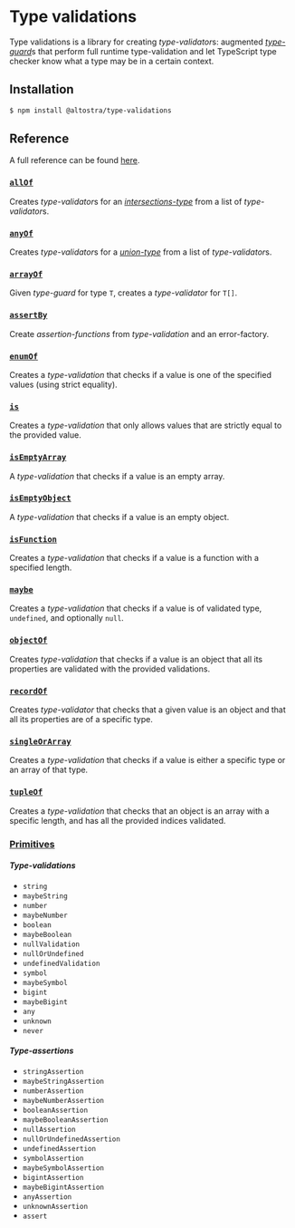 # Type validations

Type validations is a library for creating *type-validator*s: augmented 
[*type-guard*](https://www.typescriptlang.org/docs/handbook/advanced-types.html#type-guards-and-differentiating-types)s 
that perform full runtime type-validation and let TypeScript type checker know what a 
type may be in a certain context.

## Installation

```sh
$ npm install @altostra/type-validations
```

## Reference

A full reference can be found [here](./docs/reference/index.md).

### [`allOf`](./docs/reference/docs/reference/allOf.md)

Creates *type-validator*s for an
[*intersections-type*](https://www.typescriptlang.org/docs/handbook/advanced-types.html#intersection-types)
from a list of *type-validator*s.

### [`anyOf`](./docs/reference/anyOf.md)

Creates *type-validator*s for a
[*union-type*](https://www.typescriptlang.org/docs/handbook/advanced-types.html#union-types)
from a list of *type-validator*s.

### [`arrayOf`](./docs/reference/arrayOf.md)

Given *type-guard* for type `T`, creates a *type-validator* for `T[]`.

### [`assertBy`](./docs/reference/assertions.md)

Create *assertion-functions* from *type-validation* and an error-factory.

### [`enumOf`](./docs/reference/enumOf.md)

Creates a *type-validation* that checks if a value is one of the specified values
(using strict equality).

### [`is`](./docs/reference/is.md)

Creates a *type-validation* that only allows values that are strictly equal to 
the provided value.

### [`isEmptyArray`](./docs/reference/isEmptyArray.md)

A *type-validation* that checks if a value is an empty array.

### [`isEmptyObject`](./docs/reference/isEmptyObject.md)

A *type-validation* that checks if a value is an empty object.

### [`isFunction`](./docs/reference/isFunction.md)

Creates a *type-validation* that checks if a value is a function with a specified length.

### [`maybe`](./docs/reference/maybe.md)

Creates a *type-validation* that checks if a value is of validated type, `undefined`, 
and optionally `null`.

### [`objectOf`](./docs/reference/objectOf.md)

Creates *type-validation* that checks if a value is an object that all its properties
are validated with the provided validations.

### [`recordOf`](./docs/reference/recordOf.md)

Creates *type-validator* that checks that a given value is an object and that
all its properties are of a specific type.

### [`singleOrArray`](./docs/reference/singleOrArray.md)

Creates a *type-validation* that checks if a value is either a specific type or an
array of that type.

### [`tupleOf`](./docs/reference/tupleOf.md)

Creates a *type-validation* that checks that an object is an array with a specific length,
and has all the provided indices validated.

### [Primitives](./docs/reference/primitives.md)

#### *Type-validations*
- `string`
- `maybeString`
- `number`
- `maybeNumber`
- `boolean`
- `maybeBoolean`
- `nullValidation`
- `nullOrUndefined`
- `undefinedValidation`
- `symbol`
- `maybeSymbol`
- `bigint`
- `maybeBigint`
- `any`
- `unknown`
- `never`

#### *Type-assertions*

- `stringAssertion`
- `maybeStringAssertion`
- `numberAssertion`
- `maybeNumberAssertion`
- `booleanAssertion`
- `maybeBooleanAssertion`
- `nullAssertion`
- `nullOrUndefinedAssertion`
- `undefinedAssertion`
- `symbolAssertion`
- `maybeSymbolAssertion`
- `bigintAssertion`
- `maybeBigintAssertion`
- `anyAssertion`
- `unknownAssertion`
- `assert`
